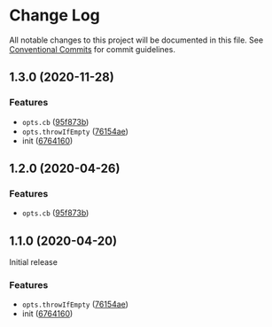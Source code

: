 # Change Log

All notable changes to this project will be documented in this file.
See [Conventional Commits](https://conventionalcommits.org) for commit guidelines.

## 1.3.0 (2020-11-28)

### Features

- `opts.cb` ([95f873b](https://git.sr.ht/~royston/codsen/commits/95f873b1379bc4ad0cfff36ec79338709d417fd3))
- `opts.throwIfEmpty` ([76154ae](https://git.sr.ht/~royston/codsen/commits/76154ae9b23a42a94ef8d65b4d5c075900c266af))
- init ([6764160](https://git.sr.ht/~royston/codsen/commits/676416064a037f8b7f21a6e20a0e291849b77897))

## 1.2.0 (2020-04-26)

### Features

- `opts.cb` ([95f873b](https://gitlab.com/codsen/codsen/commit/95f873b1379bc4ad0cfff36ec79338709d417fd3))

## 1.1.0 (2020-04-20)

Initial release

### Features

- `opts.throwIfEmpty` ([76154ae](https://gitlab.com/codsen/codsen/commit/76154ae9b23a42a94ef8d65b4d5c075900c266af))
- init ([6764160](https://gitlab.com/codsen/codsen/commit/676416064a037f8b7f21a6e20a0e291849b77897))
